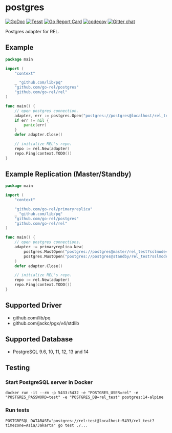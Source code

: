 # postgres

[![GoDoc](https://godoc.org/github.com/go-rel/postgres?status.svg)](https://pkg.go.dev/github.com/go-rel/postgres)
[![Tesst](https://github.com/go-rel/postgres/actions/workflows/test.yml/badge.svg?branch=main)](https://github.com/go-rel/postgres/actions/workflows/test.yml)
[![Go Report Card](https://goreportcard.com/badge/github.com/go-rel/postgres)](https://goreportcard.com/report/github.com/go-rel/postgres)
[![codecov](https://codecov.io/gh/go-rel/postgres/branch/main/graph/badge.svg?token=yxBdKVPXip)](https://codecov.io/gh/go-rel/postgres)
[![Gitter chat](https://badges.gitter.im/go-rel/rel.png)](https://gitter.im/go-rel/rel)

Postgres adapter for REL.

## Example

```go
package main

import (
	"context"

	_ "github.com/lib/pq"
	"github.com/go-rel/postgres"
	"github.com/go-rel/rel"
)

func main() {
	// open postgres connection.
	adapter, err := postgres.Open("postgres://postgres@localhost/rel_test?sslmode=disable")
	if err != nil {
		panic(err)
	}
	defer adapter.Close()

	// initialize REL's repo.
	repo := rel.New(adapter)
	repo.Ping(context.TODO())
}
```

## Example Replication (Master/Standby)

```go
package main

import (
	"context"

	"github.com/go-rel/primaryreplica"
	_ "github.com/lib/pq"
	"github.com/go-rel/postgres"
	"github.com/go-rel/rel"
)

func main() {
	// open postgres connections.
	adapter := primaryreplica.New(
		postgres.MustOpen("postgres://postgres@master/rel_test?sslmode=disable"),
		postgres.MustOpen("postgres://postgres@standby/rel_test?sslmode=disable"),
	)
	defer adapter.Close()

	// initialize REL's repo.
	repo := rel.New(adapter)
	repo.Ping(context.TODO())
}
```

## Supported Driver

- github.com/lib/pq
- github.com/jackc/pgx/v4/stdlib

## Supported Database

- PostgreSQL 9.6, 10, 11, 12, 13 and 14

## Testing

### Start PostgreSQL server in Docker

```console
docker run -it --rm -p 5433:5432 -e "POSTGRES_USER=rel" -e "POSTGRES_PASSWORD=test" -e "POSTGRES_DB=rel_test" postgres:14-alpine
```

### Run tests

```console
POSTGRESQL_DATABASE="postgres://rel:test@localhost:5433/rel_test?timezone=Asia/Jakarta" go test ./...
```
